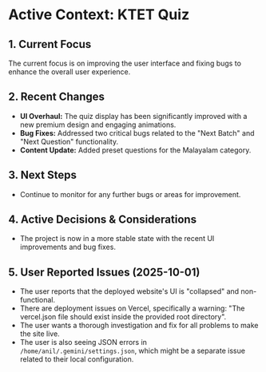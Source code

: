 # Active Context: KTET Quiz

## 1. Current Focus

The current focus is on improving the user interface and fixing bugs to enhance the overall user experience.

## 2. Recent Changes

- **UI Overhaul:** The quiz display has been significantly improved with a new premium design and engaging animations.
- **Bug Fixes:** Addressed two critical bugs related to the "Next Batch" and "Next Question" functionality.
- **Content Update:** Added preset questions for the Malayalam category.

## 3. Next Steps

- Continue to monitor for any further bugs or areas for improvement.

## 4. Active Decisions & Considerations

- The project is now in a more stable state with the recent UI improvements and bug fixes.

## 5. User Reported Issues (2025-10-01)

- The user reports that the deployed website's UI is "collapsed" and non-functional.
- There are deployment issues on Vercel, specifically a warning: "The vercel.json file should exist inside the provided root directory".
- The user wants a thorough investigation and fix for all problems to make the site live.
- The user is also seeing JSON errors in `/home/anil/.gemini/settings.json`, which might be a separate issue related to their local configuration.